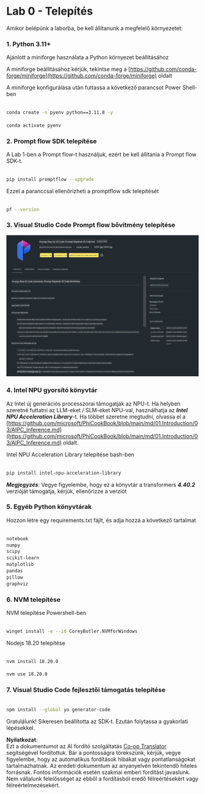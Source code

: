 <!--
CO_OP_TRANSLATOR_METADATA:
{
  "original_hash": "a4ef39027902e82f2c33d568d2a2259a",
  "translation_date": "2025-05-09T19:21:02+00:00",
  "source_file": "md/02.Application/02.Code/Phi3/VSCodeExt/HOL/AIPC/01.Installations.md",
  "language_code": "hu"
}
-->
# **Lab 0 - Telepítés**

Amikor belépünk a laborba, be kell állítanunk a megfelelő környezetet:


### **1. Python 3.11+**

Ajánlott a miniforge használata a Python környezet beállításához

A miniforge beállításához kérjük, tekintse meg a [https://github.com/conda-forge/miniforge](https://github.com/conda-forge/miniforge) oldalt

A miniforge konfigurálása után futtassa a következő parancsot Power Shell-ben

```bash

conda create -n pyenv python==3.11.8 -y

conda activate pyenv

```


### **2. Prompt flow SDK telepítése**

A Lab 1-ben a Prompt flow-t használjuk, ezért be kell állítania a Prompt flow SDK-t.

```bash

pip install promptflow --upgrade

```

Ezzel a paranccsal ellenőrizheti a promptflow sdk telepítését


```bash

pf --version

```

### **3. Visual Studio Code Prompt flow bővítmény telepítése**

![pf](../../../../../../../../../translated_images/pf_ext.fa065f22e1ee3e67157662d8be5241f346ddd83744045e3406d92b570e8d8b36.hu.png)


### **4. Intel NPU gyorsító könyvtár**

Az Intel új generációs processzorai támogatják az NPU-t. Ha helyben szeretné futtatni az LLM-eket / SLM-eket NPU-val, használhatja az ***Intel NPU Acceleration Library***-t. Ha többet szeretne megtudni, olvassa el a [https://github.com/microsoft/PhiCookBook/blob/main/md/01.Introduction/03/AIPC_Inference.md](https://github.com/microsoft/PhiCookBook/blob/main/md/01.Introduction/03/AIPC_Inference.md) oldalt.

Intel NPU Acceleration Library telepítése bash-ben


```bash

pip install intel-npu-acceleration-library

```

***Megjegyzés***: Vegye figyelembe, hogy ez a könyvtár a transformers ***4.40.2*** verzióját támogatja, kérjük, ellenőrizze a verziót


### **5. Egyéb Python könyvtárak**


Hozzon létre egy requirements.txt fájlt, és adja hozzá a következő tartalmat

```txt

notebook
numpy 
scipy 
scikit-learn 
matplotlib 
pandas 
pillow 
graphviz

```


### **6. NVM telepítése**

NVM telepítése Powershell-ben


```bash

winget install -e --id CoreyButler.NVMforWindows

```

Nodejs 18.20 telepítése


```bash

nvm install 18.20.0

nvm use 18.20.0

```

### **7. Visual Studio Code fejlesztői támogatás telepítése**


```bash

npm install --global yo generator-code

```

Gratulálunk! Sikeresen beállította az SDK-t. Ezután folytassa a gyakorlati lépésekkel.

**Nyilatkozat**:  
Ezt a dokumentumot az AI fordító szolgáltatás [Co-op Translator](https://github.com/Azure/co-op-translator) segítségével fordítottuk. Bár a pontosságra törekszünk, kérjük, vegye figyelembe, hogy az automatikus fordítások hibákat vagy pontatlanságokat tartalmazhatnak. Az eredeti dokumentum az anyanyelvén tekintendő hiteles forrásnak. Fontos információk esetén szakmai emberi fordítást javaslunk. Nem vállalunk felelősséget az ebből a fordításból eredő félreértésekért vagy félreértelmezésekért.